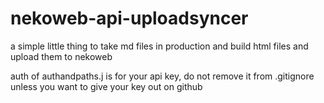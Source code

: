 # nekoweb-api-uploadsyncer
a simple little thing to take md files in production and build html files and upload them to nekoweb

auth of authandpaths.j is for your api key, do not remove it from .gitignore unless you want to give your key out on github
